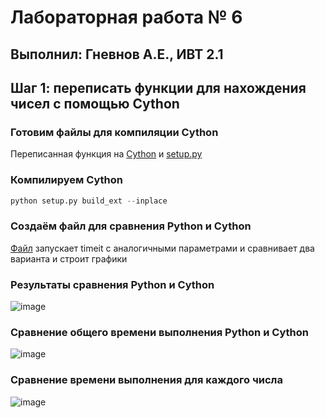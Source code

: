 # Лабораторная работа № 6
## Выполнил: Гневнов А.Е., ИВТ 2.1
## Шаг 1: переписать функции для нахождения чисел с помощью Cython
### Готовим файлы для компиляции Cython
Переписанная функция на [Cython](https://github.com/fuquyoma/prog6/blob/main/ЛР№%206/ferma_fact.pyx) и [setup.py](https://github.com/fuquyoma/prog6/blob/main/ЛР№%206/setup.py)
### Компилируем Cython
``` python
python setup.py build_ext --inplace
```
### Создаём файл для сравнения Python и Cython
[Файл](https://github.com/fuquyoma/prog6/blob/main/ЛР№%206/FarmaXXX.py) запускает timeit с аналогичными параметрами и сравнивает два варианта и строит графики
### Результаты сравнения Python и Cython
![image](https://github.com/user-attachments/assets/8937a691-9c93-4609-979d-287e4a0f62c3)
### Сравнение общего времени выполнения Python и Cython
![image](https://github.com/user-attachments/assets/96db29f6-c7b6-4b45-aa1a-d2d24b2ca2bb)
### Сравнение времени выполнения для каждого числа
![image](https://github.com/user-attachments/assets/e3eb615d-8118-4ae6-ac5b-3bde15192329)
